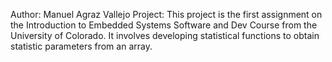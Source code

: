 Author: Manuel Agraz Vallejo
Project: This project is the first assignment on the Introduction to Embedded Systems Software and Dev Course from the University of Colorado. It involves developing statistical functions to obtain
statistic parameters from an array.